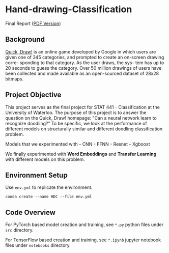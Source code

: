 # Hand-drawing-Classification

Final Report ([PDF Version](https://github.com/Rogerwyf/Hand-drawing-Classification/blob/main/report/final_report.pdf))

## Background
[Quick, Draw!](https://quickdraw.withgoogle.com/) is an online game developed by
Google in which users are given one of 345 categories,
and prompted to create an on-screen drawing corre-
sponding to that category. As the user draws, the sys-
tem has up to 20 seconds to guess the category. Over
50 million drawings of users have been collected and
made available as an open-sourced dataset of 28x28
bitmaps.

## Project Objective
This project serves as the final project for STAT 441 - Classification at the University of Waterloo. 
The purpose of this project is to answer the question on the Quick, Draw! homepage: "Can a neural 
network learn to recognize doodling?" To be specific, we look at the performance of different models 
on structurally similar and different doodling classification problem.

Models that we experimented with
    - CNN
    - FFNN
    - Resnet
    - Xgboost

We finally experimented with **Word Embeddings** and **Transfer Learning** with different models on this problem.

## Environment Setup
Use `env.yml` to replicate the environment.
```
conda create --name HDC --file env.yml
```

## Code Overview
For PyTorch based model creation and training, see `*.py` python files under `src` directory. 

For TensorFlow based creation and training, see `*.ipynb` jupyter notebook files under `notebooks` 
directory.



